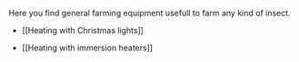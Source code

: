 Here you find general farming equipment usefull to farm any kind of insect.

* [[Heating with Christmas lights]]

* [[Heating with immersion heaters]]